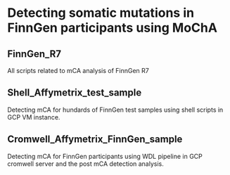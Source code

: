 # Detecting somatic mutations in FinnGen participants using MoChA

## FinnGen_R7
All scripts related to mCA analysis of FinnGen R7

## Shell_Affymetrix_test_sample
Detecting mCA for hundards of FinnGen test samples using shell scripts in GCP VM instance.

## Cromwell_Affymetrix_FinnGen_sample
Detecting mCA for FinnGen participants using WDL pipeline in GCP cromwell server and the post mCA detection analysis.


